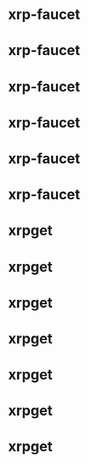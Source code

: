 # xrp-faucet
# xrp-faucet
# xrp-faucet
# xrp-faucet
# xrp-faucet
# xrp-faucet
# xrpget
# xrpget
# xrpget
# xrpget
# xrpget
# xrpget
# xrpget
